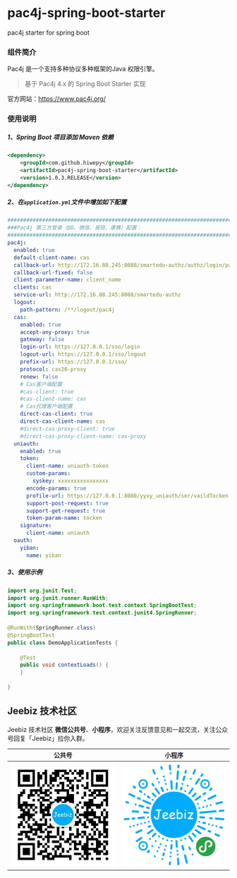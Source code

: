 # pac4j-spring-boot-starter

pac4j starter for spring boot

### 组件简介

Pac4j 是一个支持多种协议多种框架的Java 权限引擎。

> 基于 Pac4j 4.x 的 Spring Boot Starter 实现

官方网站：https://www.pac4j.org/

### 使用说明

##### 1、Spring Boot 项目添加 Maven 依赖

``` xml
<dependency>
	<groupId>com.github.hiwepy</groupId>
	<artifactId>pac4j-spring-boot-starter</artifactId>
	<version>1.0.3.RELEASE</version>
</dependency>
```

##### 2、在`application.yml`文件中增加如下配置

```yaml
################################################################################################################  
###Pac4j 第三方登录（QQ、微信、易班、康赛）配置：  
################################################################################################################
pac4j:
  enabled: true
  default-client-name: cas
  callback-url: http://172.16.88.245:8088/smartedu-authz/authz/login/pac4j?client_name=uniauth&proxy=false
  callback-url-fixed: false
  client-parameter-name: client_name
  clients: cas
  service-url: http://172.16.88.245:8088/smartedu-authz
  logout:
    path-pattern: /**/logout/pac4j
  cas:
    enabled: true
    accept-any-proxy: true
    gateway: false
    login-url: https://127.0.0.1/sso/login
    logout-url: https://127.0.0.1/sso/logout
    prefix-url: https://127.0.0.1/sso/
    protocol: cas20-proxy
    renew: false
    # Cas客户端配置
    #cas-client: true
    #cas-client-name: cas
    # Cas代理客户端配置
    direct-cas-client: true
    direct-cas-client-name: cas
    #direct-cas-proxy-client: true
    #direct-cas-proxy-client-name: cas-proxy
  uniauth:
    enabled: true
    token:
      client-name: uniauth-token
      custom-params:
        syskey: xxxxxxxxxxxxxxxx
      encode-params: true
      profile-url: https://127.0.0.1:8080/yyxy_uniauth/ser/vaildTocken.action
      support-post-request: true
      support-get-request: true
      token-param-name: tocken
    signature:
      client-name: uniauth
  oauth:
    yiban:
      name: yiban
```

##### 3、使用示例

```java
import org.junit.Test;
import org.junit.runner.RunWith;
import org.springframework.boot.test.context.SpringBootTest;
import org.springframework.test.context.junit4.SpringRunner;

@RunWith(SpringRunner.class)
@SpringBootTest
public class DemoApplicationTests {

    @Test
    public void contextLoads() {
    }

}

```

## Jeebiz 技术社区

Jeebiz 技术社区 **微信公共号**、**小程序**，欢迎关注反馈意见和一起交流，关注公众号回复「Jeebiz」拉你入群。

|公共号|小程序|
|---|---|
| ![](https://raw.githubusercontent.com/hiwepy/static/main/images/qrcode_for_gh_1d965ea2dfd1_344.jpg)| ![](https://raw.githubusercontent.com/hiwepy/static/main/images/gh_09d7d00da63e_344.jpg)|

